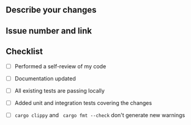 
## Describe your changes

## Issue number and link

## Checklist 
- [ ] Performed a self-review of my code
- [ ] Documentation updated
- [ ] All existing tests are passing locally
- [ ] Added unit and integration tests covering the changes
- [ ]  `cargo clippy` and ` cargo fmt --check`  don't generate new warnings

